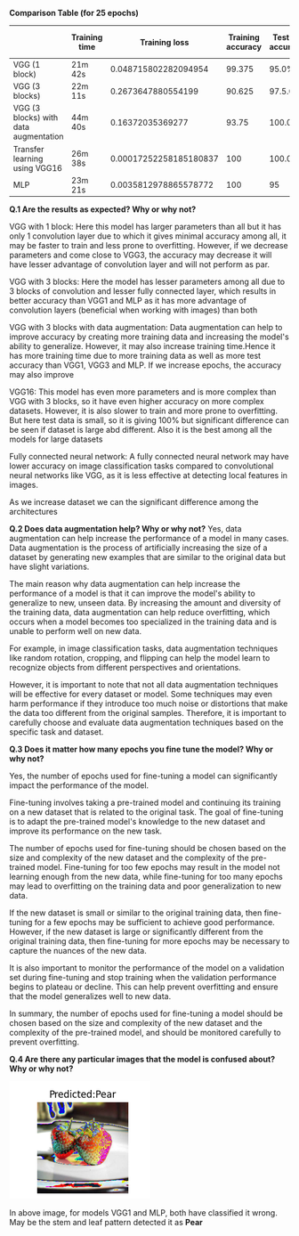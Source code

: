 
**Comparison Table (for 25 epochs)**

| |Training time | Training loss | Training accuracy | Testing accuracy | No of model parameters|
|-|--- | --- | --- | --- | --- |
|VGG (1 block)| 21m 42s |  0.048715802282094954 | 99.375 | 95.0% | 163907330 |
|VGG (3 blocks)| 22m 11s | 0.2673647880554199  | 90.625 | 97.5.0% | 103117634 |
|VGG (3 blocks) with data augmentation | 44m 40s |  0.16372035369277 | 93.75 | 100.0% | 103117634 |
|Transfer learning using VGG16| 26m 38s | 0.00017252258185180837 | 100 | 100.0% | 134268738 |
|MLP| 23m 21s | 0.0035812978865578772  | 100 | 95 | 134283359 |


**Q.1 Are the results as expected? Why or why not?**

VGG with 1 block: Here this model has larger parameters than all but it has only 1 convolution layer due to which it gives minimal accuracy among all, it may be faster to train and less prone to overfitting. However, if we decrease parameters and come close to VGG3, the accuracy may decrease it will have lesser advantage of convolution layer and will not perform as par.

VGG with 3 blocks: Here the model has lesser parameters among all due to 3 blocks of convolution and lesser fully connected layer, which results in better accuracy than VGG1 and MLP as it has more advantage of convolution layers (beneficial when working with images) than both

VGG with 3 blocks with data augmentation: Data augmentation can help to improve accuracy by creating more training data and increasing the model's ability to generalize. However, it may also increase training time.Hence it has more training time due to more training data as well as more test accuracy than VGG1, VGG3 and MLP. If we increase epochs, the accuracy may also improve

VGG16: This model has even more parameters and is more complex than VGG with 3 blocks, so it have even higher accuracy on more complex datasets. However, it is also slower to train and more prone to overfitting. But here test data is small, so it is giving 100% but significant difference can be seen if dataset is large abd different. Also it is the best among all the models for large datasets

Fully connected neural network: A fully connected neural network may have lower accuracy on image classification tasks compared to convolutional neural networks like VGG, as it is less effective at detecting local features in images.

As we increase dataset we can the significant difference among the architectures

**Q.2 Does data augmentation help? Why or why not?**
Yes, data augmentation can help increase the performance of a model in many cases. Data augmentation is the process of artificially increasing the size of a dataset by generating new examples that are similar to the original data but have slight variations.

The main reason why data augmentation can help increase the performance of a model is that it can improve the model's ability to generalize to new, unseen data. By increasing the amount and diversity of the training data, data augmentation can help reduce overfitting, which occurs when a model becomes too specialized in the training data and is unable to perform well on new data.

For example, in image classification tasks, data augmentation techniques like random rotation, cropping, and flipping can help the model learn to recognize objects from different perspectives and orientations.

However, it is important to note that not all data augmentation techniques will be effective for every dataset or model. Some techniques may even harm performance if they introduce too much noise or distortions that make the data too different from the original samples. Therefore, it is important to carefully choose and evaluate data augmentation techniques based on the specific task and dataset.


**Q.3 Does it matter how many epochs you fine tune the model? Why or why not?**

Yes, the number of epochs used for fine-tuning a model can significantly impact the performance of the model.

Fine-tuning involves taking a pre-trained model and continuing its training on a new dataset that is related to the original task. The goal of fine-tuning is to adapt the pre-trained model's knowledge to the new dataset and improve its performance on the new task.

The number of epochs used for fine-tuning should be chosen based on the size and complexity of the new dataset and the complexity of the pre-trained model. Fine-tuning for too few epochs may result in the model not learning enough from the new data, while fine-tuning for too many epochs may lead to overfitting on the training data and poor generalization to new data.

If the new dataset is small or similar to the original training data, then fine-tuning for a few epochs may be sufficient to achieve good performance. However, if the new dataset is large or significantly different from the original training data, then fine-tuning for more epochs may be necessary to capture the nuances of the new data.

It is also important to monitor the performance of the model on a validation set during fine-tuning and stop training when the validation performance begins to plateau or decline. This can help prevent overfitting and ensure that the model generalizes well to new data.

In summary, the number of epochs used for fine-tuning a model should be chosen based on the size and complexity of the new dataset and the complexity of the pre-trained model, and should be monitored carefully to prevent overfitting.



**Q.4  Are there any particular images that the model is confused about? Why or why not?**


<img src="MLAS5_wrong_c_img.png" alt="Wrongly classified img" />

In above image, for models VGG1 and MLP, both have classified it wrong. May be the stem and leaf pattern detected it as **Pear**
